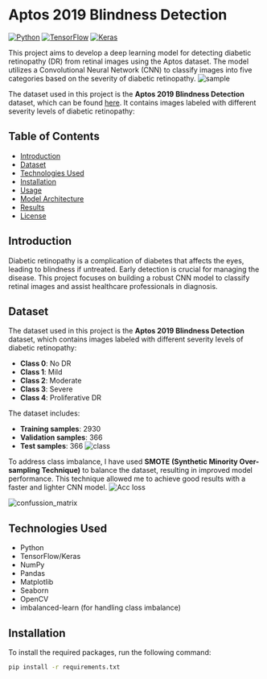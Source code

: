 # Aptos 2019 Blindness Detection

[![Python](https://img.shields.io/badge/python-v3.7+-blue.svg)](https://www.python.org/) 
[![TensorFlow](https://img.shields.io/badge/TensorFlow-v2.0+-orange)](https://www.tensorflow.org/) 
[![Keras](https://img.shields.io/badge/Keras-v2.3+-red)](https://keras.io/)

This project aims to develop a deep learning model for detecting diabetic retinopathy (DR) from retinal images using the Aptos dataset. The model utilizes a Convolutional Neural Network (CNN) to classify images into five categories based on the severity of diabetic retinopathy.
![sample](https://github.com/user-attachments/assets/29f3dcf1-de2a-46cf-889b-0ffcf147182d)

The dataset used in this project is the **Aptos 2019 Blindness Detection** dataset, which can be found [here](https://www.kaggle.com/c/aptos2019-blindness-detection/data). It contains images labeled with different severity levels of diabetic retinopathy:

## Table of Contents
- [Introduction](#introduction)
- [Dataset](#dataset)
- [Technologies Used](#technologies-used)
- [Installation](#installation)
- [Usage](#usage)
- [Model Architecture](#model-architecture)
- [Results](#results)
- [License](#license)

## Introduction

Diabetic retinopathy is a complication of diabetes that affects the eyes, leading to blindness if untreated. Early detection is crucial for managing the disease. This project focuses on building a robust CNN model to classify retinal images and assist healthcare professionals in diagnosis.

## Dataset

The dataset used in this project is the **Aptos 2019 Blindness Detection** dataset, which contains images labeled with different severity levels of diabetic retinopathy:
- **Class 0**: No DR
- **Class 1**: Mild
- **Class 2**: Moderate
- **Class 3**: Severe
- **Class 4**: Proliferative DR

The dataset includes:
- **Training samples**: 2930
- **Validation samples**: 366
- **Test samples**: 366
![class](https://github.com/user-attachments/assets/7e72e83b-e4c6-448b-bc6d-f56cee67035b)

To address class imbalance, I have used **SMOTE (Synthetic Minority Over-sampling Technique)** to balance the dataset, resulting in improved model performance. This technique allowed me to achieve good results with a faster and lighter CNN model.
![Acc loss](https://github.com/user-attachments/assets/4ea51720-168e-4191-a515-a89d44b808dc)

![confussion_matrix](https://github.com/user-attachments/assets/b8ebf0ec-2111-4e7d-be83-08dee149ef6e)

## Technologies Used

- Python
- TensorFlow/Keras
- NumPy
- Pandas
- Matplotlib
- Seaborn
- OpenCV
- imbalanced-learn (for handling class imbalance)

## Installation

To install the required packages, run the following command:

```bash
pip install -r requirements.txt
